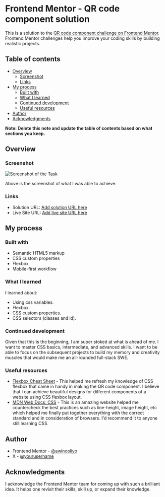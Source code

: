 # Frontend Mentor - QR code component solution

This is a solution to the [QR code component challenge on Frontend Mentor](https://www.frontendmentor.io/challenges/qr-code-component-iux_sIO_H). Frontend Mentor challenges help you improve your coding skills by building realistic projects.

## Table of contents

- [Overview](#overview)
  - [Screenshot](#screenshot)
  - [Links](#links)
- [My process](#my-process)
  - [Built with](#built-with)
  - [What I learned](#what-i-learned)
  - [Continued development](#continued-development)
  - [Useful resources](#useful-resources)
- [Author](#author)
- [Acknowledgments](#acknowledgments)

**Note: Delete this note and update the table of contents based on what sections you keep.**

## Overview

### Screenshot

![Screenshot of the Task](images/Frontend-Mentor-QR-code-component.png)

Above is the screenshot of what I was able to achieve.

### Links

- Solution URL: [Add solution URL here](https://your-solution-url.com)
- Live Site URL: [Add live site URL here](https://your-live-site-url.com)

## My process

### Built with

- Semantic HTML5 markup
- CSS custom properties
- Flexbox
- Mobile-first workflow

### What I learned

I learned about:

- Using css variables.
- Flexbox.
- CSS custom properties.
- CSS selectors (classes and id).

### Continued development

Given that this is the beginning, I am super stoked at what is ahead of me. I want to master CSS basics, intermediate, and advanced skills. I want to be able to focus on the subsequent projects to build my memory and creativity muscles that would make me an all-rounded full-stack SWE.

### Useful resources

- [Flexbox Cheat Sheet](https://flexbox.malven.co/) - This helped me refresh my knowledge of CSS flexbox that came in handy in making the QR code component. I believe that I can achieve beautiful designs for different components of a website using CSS flexbox layout.
- [MDN Web Docs: CSS](https://developer.mozilla.org/en-US/docs/Web/CSS) - This is an amazing website helped me countercheck the best practices such as line-height, image height, etc which helped me finally put together everything with the correct standard and in consideration of browsers. I'd recommend it to anyone still learning CSS.

## Author

- Frontend Mentor - [@awinooliyo](https://www.frontendmentor.io/profile/awinooliyo)
- X - [@yourusername](https://x.com/awwyoly)

## Acknowledgments

I acknowledge the Frontend Mentor team for coming up with such a brilliant idea. It helps one revisit their skills, skill up, or expand their knowledge.